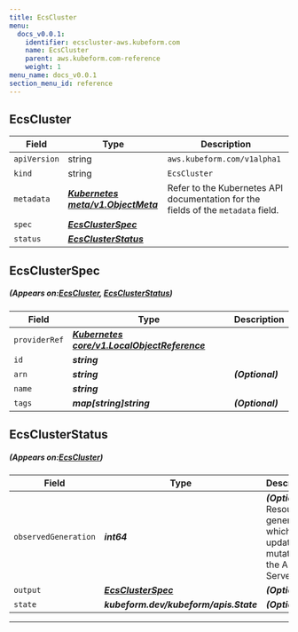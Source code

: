 ```yaml
---
title: EcsCluster
menu:
  docs_v0.0.1:
    identifier: ecscluster-aws.kubeform.com
    name: EcsCluster
    parent: aws.kubeform.com-reference
    weight: 1
menu_name: docs_v0.0.1
section_menu_id: reference
---
```


## EcsCluster
| Field | Type | Description |
| ------ | ----- | ----------- |
| `apiVersion` | string | `aws.kubeform.com/v1alpha1` |
|    `kind` | string | `EcsCluster` |
| `metadata` | ***[Kubernetes meta/v1.ObjectMeta](https://kubernetes.io/docs/reference/generated/kubernetes-api/v1.13/#objectmeta-v1-meta)***|Refer to the Kubernetes API documentation for the fields of the `metadata` field.|
| `spec` | ***[EcsClusterSpec](#EcsClusterSpec)***||
| `status` | ***[EcsClusterStatus](#EcsClusterStatus)***||
## EcsClusterSpec
##### (Appears on:[EcsCluster](#EcsCluster), [EcsClusterStatus](#EcsClusterStatus))
| Field | Type | Description |
| ------ | ----- | ----------- |
| `providerRef` | ***[Kubernetes core/v1.LocalObjectReference](https://kubernetes.io/docs/reference/generated/kubernetes-api/v1.13/#localobjectreference-v1-core)***||
| `id` | ***string***||
| `arn` | ***string***| ***(Optional)*** |
| `name` | ***string***||
| `tags` | ***map[string]string***| ***(Optional)*** |
## EcsClusterStatus
##### (Appears on:[EcsCluster](#EcsCluster))
| Field | Type | Description |
| ------ | ----- | ----------- |
| `observedGeneration` | ***int64***| ***(Optional)*** Resource generation, which is updated on mutation by the API Server.|
| `output` | ***[EcsClusterSpec](#EcsClusterSpec)***| ***(Optional)*** |
| `state` | ***kubeform.dev/kubeform/apis.State***| ***(Optional)*** |
---
